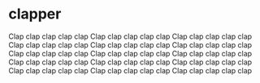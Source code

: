 # clapper
Clap clap clap clap clap
Clap clap clap clap clap
Clap clap clap clap clap
Clap clap clap clap clap
Clap clap clap clap clap
Clap clap clap clap clap
Clap clap clap clap clap
Clap clap clap clap clap
Clap clap clap clap clap
Clap clap clap clap clap
Clap clap clap clap clap
Clap clap clap clap clap
Clap clap clap clap clap
Clap clap clap clap clap
Clap clap clap clap clap
